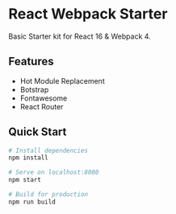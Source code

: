 # React Webpack Starter
Basic Starter kit for React 16 & Webpack 4.

## Features
* Hot Module Replacement
* Botstrap
* Fontawesome
* React Router

## Quick Start

```bash
# Install dependencies
npm install

# Serve on localhost:8080
npm start

# Build for production
npm run build
```
